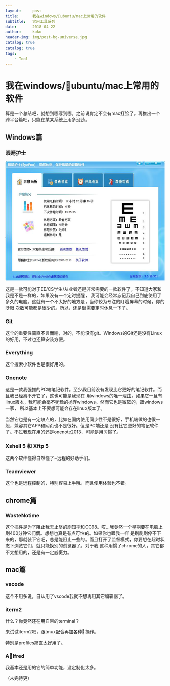 ```yaml
---
layout:     post
title:      我在windows/ubuntu/mac上常用的软件
subtitle:   实用工具系列
date:       2018-04-22
author:     koko
header-img: img/post-bg-universe.jpg
catalog: true
catalog: true
tags:
    - Tool
---
```


# 我在windows/ubuntu/mac上常用的软件

算是一个总结吧，就想到哪写到哪。之前说肯定不会有mac打脸了。再推出一个跨平台篇吧，只能在某某系统上用多没劲。

## Windows篇

### 眼睛护士

![](2018-04-xx-我在windows系统上常用的软件_files/1.jpg)

这是一款可能对于EE/CS学生/从业者还是非常需要的一款软件了，不知道大家和我是不是一样的，如果没有一个定时提醒，
我可能会经常忘记我自己到底使用了多久的电脑。这就有一个不太好的地方是，当你较为专注的盯着屏幕的时候，你的眨眼
次数可能都是很少的。所以，还是很需要定时休息一下了。

### Git

这个的重要性简直不言而喻，对的，不能没有git。Windows的Git还是没有Linux的好用，不过也还算安装方便。

### Everything

这个搜索小软件也是很好用的。

### Onenote

这是一款我强推的PC端笔记软件。至少我目前没有发现比它更好的笔记软件。而且我已经离不开它了，这也可能是我现在
用windows的唯一理由。如果它一旦有linux版本，我可能会毫不犹豫的抛弃windows。然而它也是微软的，跟windows一家，
所以基本上不要想可能会存在linux版本了。

当然它也是有一定缺点的，比如在国内使用同步性不是很好，手机端做的也很一般，兼容其它APP和网页也不是很好。但是PC端还是
没有比它更好的笔记软件了。不过我现在用的还是onenote2013，可能是用习惯了。

### Xshell 5 和 Xftp 5

这两个软件懂得自然懂了~远程的好助手们。

### Teamviewer

这个也是远程控制的，特别容易上手哦。而且使用体验也不错。

## chrome篇

### WasteNotime

这个插件是为了阻止我无止尽的刷知乎和CC98。哎...我竟然一个星期要在电脑上刷400分钟它们俩。想想也真是有点可怕的。如果你也跟我一样
是刷刷刷停不下来的，那就装下它吧，总是能阻止一些的。而且打开了监督模式，你要想在超时状态下浏览它们，就只能换别的浏览器了。对于我
这种用惯了chrome的人，其它都不太想用的，还是有一定威慑力。

## mac篇

### vscode
这个不用多说，自从用了vscode我就不想再用其它编辑器了。

### iterm2
什么？你竟然还在用自带的terminal？

来试试iterm2吧，跟tmux配合再加各种操作。

特别是profiles简直太好用了。

### Alfred 
我基本还是用的它的简单功能，没定制化太多。

（未完待更）



